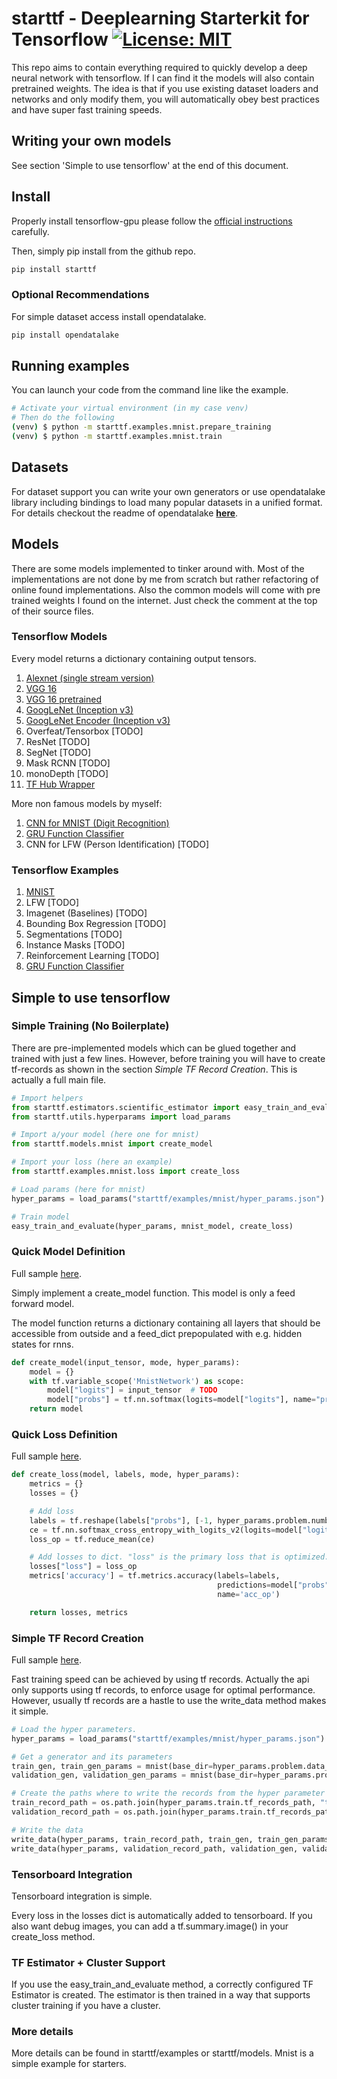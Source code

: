 # starttf - Deeplearning Starterkit for Tensorflow [![License: MIT](https://img.shields.io/badge/License-MIT-yellow.svg)](LICENSE)

This repo aims to contain everything required to quickly develop a deep neural network with tensorflow.
If I can find it the models will also contain pretrained weights.
The idea is that if you use existing dataset loaders and networks and only modify them, you will automatically obey best practices and have super fast training speeds.

## Writing your own models

See section 'Simple to use tensorflow' at the end of this document.


## Install

Properly install tensorflow-gpu please follow the [official instructions](https://www.tensorflow.org/install/) carefully.

Then, simply pip install from the github repo.

```bash
pip install starttf
```

### Optional Recommendations

For simple dataset access install opendatalake.

```bash
pip install opendatalake
```

## Running examples

You can launch your code from the command line like the example.

```bash
# Activate your virtual environment (in my case venv)
# Then do the following
(venv) $ python -m starttf.examples.mnist.prepare_training
(venv) $ python -m starttf.examples.mnist.train
```

## Datasets

For dataset support you can write your own generators or use opendatalake library including bindings to load many popular datasets in a unified format.
For details checkout the readme of opendatalake [**here**](https://github.com/penguinmenac3/opendatalake/blob/master/README.md).

## Models

There are some models implemented to tinker around with.
Most of the implementations are not done by me from scratch but rather refactoring of online found implementations.
Also the common models will come with pre trained weights I found on the internet.
Just check the comment at the top of their source files.

### Tensorflow Models

Every model returns a dictionary containing output tensors.

1. [Alexnet (single stream version)](starttf/models/alexnet.py)
2. [VGG 16](starttf/models/vgg16.py)
3. [VGG 16 pretrained](starttf/models/vgg16_encoder.py)
4. [GoogLeNet (Inception v3)](starttf/models/inception_v3.py)
5. [GoogLeNet Encoder (Inception v3)](starttf/models/inception_v3_encoder.py)
6. Overfeat/Tensorbox [TODO]
7. ResNet [TODO]
8. SegNet [TODO]
9. Mask RCNN [TODO]
10. monoDepth [TODO]
11. [TF Hub Wrapper](starttf/models/tf_hub_wrapper.py)

More non famous models by myself:

1. [CNN for MNIST (Digit Recognition)](starttf/models/mnist.py)
2. [GRU Function Classifier](starttf/models/gru_function_classifier.py)
3. CNN for LFW (Person Identification) [TODO]

### Tensorflow Examples

1. [MNIST](starttf/examples/mnist)
2. LFW [TODO]
3. Imagenet (Baselines) [TODO]
4. Bounding Box Regression [TODO]
5. Segmentations [TODO]
6. Instance Masks [TODO]
7. Reinforcement Learning [TODO]
8. [GRU Function Classifier](starttf/examples/gru_function_classifier)

## Simple to use tensorflow


### Simple Training (No Boilerplate)

There are pre-implemented models which can be glued together and trained with just a few lines.
However, before training you will have to create tf-records as shown in the section *Simple TF Record Creation*.
This is actually a full main file.

```python
# Import helpers
from starttf.estimators.scientific_estimator import easy_train_and_evaluate
from starttf.utils.hyperparams import load_params

# Import a/your model (here one for mnist)
from starttf.models.mnist import create_model

# Import your loss (here an example)
from starttf.examples.mnist.loss import create_loss

# Load params (here for mnist)
hyper_params = load_params("starttf/examples/mnist/hyper_params.json")

# Train model
easy_train_and_evaluate(hyper_params, mnist_model, create_loss)
```

### Quick Model Definition

Full sample [here](https://github.com/penguinmenac3/starttf/blob/master/starttf/models/mnist.py).

Simply implement a create_model function.
This model is only a feed forward model.

The model function returns a dictionary containing all layers that should be accessible from outside and a feed_dict prepopulated with e.g. hidden states for rnns.

```python
def create_model(input_tensor, mode, hyper_params):
    model = {}
    with tf.variable_scope('MnistNetwork') as scope:
        model["logits"] = input_tensor  # TODO
        model["probs"] = tf.nn.softmax(logits=model["logits"], name="probs")
    return model
```

### Quick Loss Definition

Full sample [here](https://github.com/penguinmenac3/starttf/blob/master/starttf/examples/mnist/loss.py).

```python
def create_loss(model, labels, mode, hyper_params):
    metrics = {}
    losses = {}

    # Add loss
    labels = tf.reshape(labels["probs"], [-1, hyper_params.problem.number_of_categories])
    ce = tf.nn.softmax_cross_entropy_with_logits_v2(logits=model["logits"], labels=labels)
    loss_op = tf.reduce_mean(ce)

    # Add losses to dict. "loss" is the primary loss that is optimized.
    losses["loss"] = loss_op
    metrics['accuracy'] = tf.metrics.accuracy(labels=labels,
                                              predictions=model["probs"],
                                              name='acc_op')

    return losses, metrics
```

### Simple TF Record Creation

Full sample [here](https://github.com/penguinmenac3/starttf/blob/master/starttf/examples/mnist/prepare_training.py).

Fast training speed can be achieved by using tf records.
Actually the api only supports using tf records, to enforce usage for optimal performance.
However, usually tf records are a hastle to use the write_data method makes it simple.

```python
# Load the hyper parameters.
hyper_params = load_params("starttf/examples/mnist/hyper_params.json")

# Get a generator and its parameters
train_gen, train_gen_params = mnist(base_dir=hyper_params.problem.data_path, phase="train")
validation_gen, validation_gen_params = mnist(base_dir=hyper_params.problem.data_path, phase="validation")

# Create the paths where to write the records from the hyper parameter file.
train_record_path = os.path.join(hyper_params.train.tf_records_path, "train")
validation_record_path = os.path.join(hyper_params.train.tf_records_path, "validation")

# Write the data
write_data(hyper_params, train_record_path, train_gen, train_gen_params, 4)
write_data(hyper_params, validation_record_path, validation_gen, validation_gen_params, 2)
```

### Tensorboard Integration

Tensorboard integration is simple.

Every loss in the losses dict is automatically added to tensorboard.
If you also want debug images, you can add a tf.summary.image() in your create_loss method.

### TF Estimator + Cluster Support

If you use the easy_train_and_evaluate method, a correctly configured TF Estimator is created.
The estimator is then trained in a way that supports cluster training if you have a cluster.

### More details

More details can be found in starttf/examples or starttf/models. Mnist is a simple example for starters.
